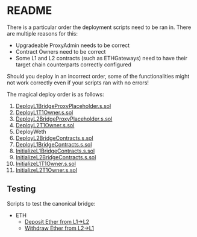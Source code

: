 # README

There is a particular order the deployment scripts need to be ran in. There are multiple reasons for this:

- Upgradeable ProxyAdmin needs to be correct
- Contract Owners need to be correct
- Some L1 and L2 contracts (such as ETHGateways) need to have their target chain counterparts correctly configured

Should you deploy in an incorrect order, some of the functionalities might not work correctly even if your scripts ran
with no errors!

The magical deploy order is as follows:

1. [DeployL1BridgeProxyPlaceholder.s.sol](DeployL1BridgeProxyPlaceholder.s.sol)
2. [DeployL1T1Owner.s.sol](DeployL1T1Owner.s.sol)
3. [DeployL2BridgeProxyPlaceholder.s.sol](DeployL2BridgeProxyPlaceholder.s.sol)
4. [DeployL2T1Owner.s.sol](DeployL2T1Owner.s.sol)
5. DeployWeth
5. [DeployL2BridgeContracts.s.sol](DeployL2BridgeContracts.s.sol)
6. [DeployL1BridgeContracts.s.sol](DeployL1BridgeContracts.s.sol)
7. [InitializeL1BridgeContracts.s.sol](InitializeL1BridgeContracts.s.sol)
8. [InitializeL2BridgeContracts.s.sol](InitializeL2BridgeContracts.s.sol)
9. [InitializeL1T1Owner.s.sol](InitializeL1T1Owner.s.sol)
10. [InitializeL2T1Owner.s.sol](InitializeL2T1Owner.s.sol)

## Testing

Scripts to test the canonical bridge:

- ETH
  - [Deposit Ether from L1->L2](DepositEtherFromL1ToL2.s.sol)
  - [Withdraw Ether from L2->L1](WithdrawEtherFromL2ToL1.s.sol)
